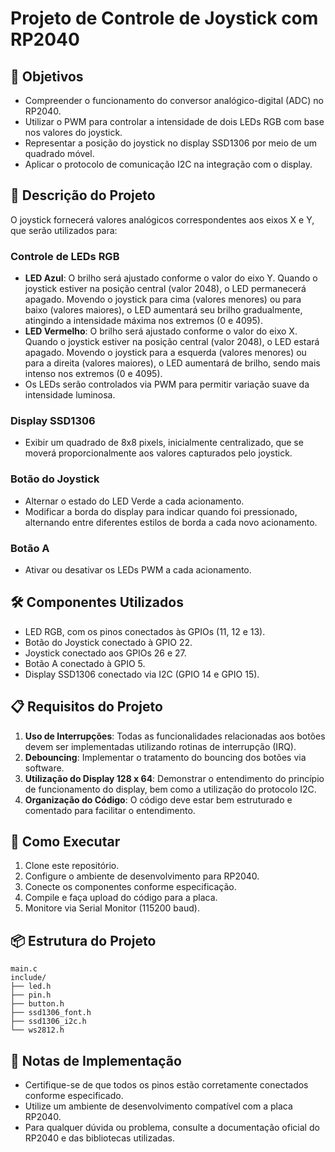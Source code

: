 # Projeto de Controle de Joystick com RP2040

## 🎯 Objetivos

- Compreender o funcionamento do conversor analógico-digital (ADC) no RP2040.
- Utilizar o PWM para controlar a intensidade de dois LEDs RGB com base nos valores do joystick.
- Representar a posição do joystick no display SSD1306 por meio de um quadrado móvel.
- Aplicar o protocolo de comunicação I2C na integração com o display.

## 📜 Descrição do Projeto

O joystick fornecerá valores analógicos correspondentes aos eixos X e Y, que serão utilizados para:

### Controle de LEDs RGB

- **LED Azul**: O brilho será ajustado conforme o valor do eixo Y. Quando o joystick estiver na posição central (valor 2048), o LED permanecerá apagado. Movendo o joystick para cima (valores menores) ou para baixo (valores maiores), o LED aumentará seu brilho gradualmente, atingindo a intensidade máxima nos extremos (0 e 4095).
- **LED Vermelho**: O brilho será ajustado conforme o valor do eixo X. Quando o joystick estiver na posição central (valor 2048), o LED estará apagado. Movendo o joystick para a esquerda (valores menores) ou para a direita (valores maiores), o LED aumentará de brilho, sendo mais intenso nos extremos (0 e 4095).
- Os LEDs serão controlados via PWM para permitir variação suave da intensidade luminosa.

### Display SSD1306

- Exibir um quadrado de 8x8 pixels, inicialmente centralizado, que se moverá proporcionalmente aos valores capturados pelo joystick.

### Botão do Joystick

- Alternar o estado do LED Verde a cada acionamento.
- Modificar a borda do display para indicar quando foi pressionado, alternando entre diferentes estilos de borda a cada novo acionamento.

### Botão A

- Ativar ou desativar os LEDs PWM a cada acionamento.

## 🛠️ Componentes Utilizados

- LED RGB, com os pinos conectados às GPIOs (11, 12 e 13).
- Botão do Joystick conectado à GPIO 22.
- Joystick conectado aos GPIOs 26 e 27.
- Botão A conectado à GPIO 5.
- Display SSD1306 conectado via I2C (GPIO 14 e GPIO 15).

## 📋 Requisitos do Projeto

1. **Uso de Interrupções**: Todas as funcionalidades relacionadas aos botões devem ser implementadas utilizando rotinas de interrupção (IRQ).
2. **Debouncing**: Implementar o tratamento do bouncing dos botões via software.
3. **Utilização do Display 128 x 64**: Demonstrar o entendimento do princípio de funcionamento do display, bem como a utilização do protocolo I2C.
4. **Organização do Código**: O código deve estar bem estruturado e comentado para facilitar o entendimento.

## 🚀 Como Executar

1. Clone este repositório.
2. Configure o ambiente de desenvolvimento para RP2040.
3. Conecte os componentes conforme especificação.
4. Compile e faça upload do código para a placa.
5. Monitore via Serial Monitor (115200 baud).

## 📦 Estrutura do Projeto

```
main.c
include/
├── led.h
├── pin.h
├── button.h
├── ssd1306_font.h
├── ssd1306_i2c.h
└── ws2812.h
```

## 📝 Notas de Implementação

- Certifique-se de que todos os pinos estão corretamente conectados conforme especificado.
- Utilize um ambiente de desenvolvimento compatível com a placa RP2040.
- Para qualquer dúvida ou problema, consulte a documentação oficial do RP2040 e das bibliotecas utilizadas.